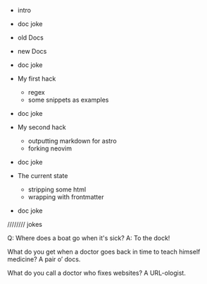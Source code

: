 - intro

- doc joke

- old Docs
- new Docs

- doc joke

- My first hack

  - regex
  - some snippets as examples

- doc joke

- My second hack

  - outputting markdown for astro
  - forking neovim

- doc joke

- The current state

  - stripping some html
  - wrapping with frontmatter

- doc joke

//////// jokes

Q: Where does a boat go when it's sick?
A: To the dock!

What do you get when a doctor goes back in time to teach himself medicine?
A pair o’ docs.

What do you call a doctor who fixes websites?
A URL-ologist.

